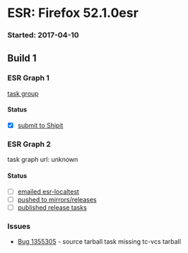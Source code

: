# ESR: Firefox 52.1.0esr

### Started: 2017-04-10

## Build 1

### ESR Graph 1
[task group](https://tools.taskcluster.net/push-inspector/#/Qy7Ali2QRAOMRlvybn6G8Q)

#### Status
- [x] [submit to Shipit](https://wiki.mozilla.org/Release:Release_Automation_on_Mercurial:Starting_a_Release#Submit_to_Ship_It)

### ESR Graph 2
task graph url: unknown

#### Status
- [ ] [emailed esr-localtest](../how-tos/relpro.md#1-email-drivers-re-release-live-on-test-channel)
- [ ] [pushed to mirrors/releases](../how-tos/relpro.md#2-push-to-releases-dir-mirrors)
- [ ] [published release tasks](../how-tos/relpro.md#3-publish-release)

### Issues
- [Bug 1355305](https://bugzil.la/1355305) - source tarball task missing tc-vcs tarball


